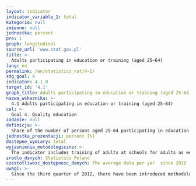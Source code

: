```yaml
---
layout: indicator
indicator_variable_1: total
kategorie: null
zmienne: null
jednostka: percent
pre: 1
graph: longitudinal
source_url: 'www.stat.gov.pl'
title: >-
  Adults participating in education or training (aged 25–64)
lang: en
permalink: /en/statistics_nat/4-1/
sdg_goal: 4
indicator: 4.1.0
target_id: '4.1'
graph_title: Adults participating in education or training (aged 25–64)
nazwa_wskaznika: >-
  4.1 Adults participating in education or training (aged 25–64)
cel: >-
  Goal 4. Quality education
zadanie: null
definicja: >-
  Share of the number of persons aged 25-64 participating in education and training in the total number of population in the same age group.
jednostka_prezentacji: percent [%]
dostepne_wymiary: total
wyjasnienia_metodologiczne: >-
  The indicator includes training of adults at schools for adults as well as getting and improving general knowledge, professional skills and competences outside school (in the four weeks preceding the survey) by persons who completed compulsory education.The adult education includes the following forms: formal education – defined as institutionally organized learning activities through educational programmes and trainings leading to vocational qualifications  non-formal education – defined as institutionally organized learning activities, however, outside educational programmes and trainings leading to vocational qualifications  informal education – defined as not institutionally organized intentional or unintentional learning activities.Data (average in a year) were compiled on the basis of the results of the a sample survey: Labor Force Survey (LFS), conducted on a quarterly basis. The survey covers persons aged 15 and more who are members of households in dwellings (according to actual residence).
zrodlo_danych: Statistics Poland
czestotliwosc_dostępnosc_danych: The average data per yer  since 2010
uwagi: >-
  Since the third quarter of 2012, there have been introduced methodological changes targeted at the harmonization of population covered by the survey in accordance with Eurostat recommendations, as a result of which, persons absent from the household, i.e., staying abroad or living in institutional households in Poland for 12 months or longer (until the second quarter of 2012, the duration of absence was over 3 months) are excluded from the survey.
---
```

